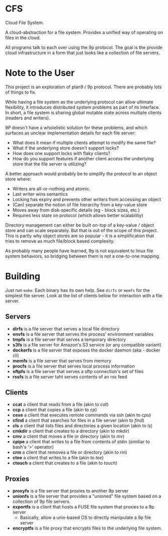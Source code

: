 # CFS

Cloud File System.

A cloud-abstraction for a file system. Provides a unified way of operating on
files in the cloud.

All programs talk to each over using the 9p protocol. The goal is the provide
cloud infrastructure in a form that just looks like a collection of file
servers.

# Note to the User

This project is an exploration of plan9 / 9p protocol. There are probably lots
of things to fix.

While having a file system as the underlying protocol can allow ultimate
flexibility, it introduces distributed system problems as part of its interface.
In short, a file system is sharing global mutable state across multiple clients
(readers and writers).

9P doesn't have a wholelistic solution for these problems, and which surfaces as
unclear implementation details for each file server:

- What does it mean if multiple clients attempt to modify the same file?
- What if the underlying store doesn't support locks?
- How does one support locks with flaky clients?
- How do you support features if another client access the underlying store that
  the file server is utilizing?

A better approach would probably be to simplify the protocol to an object store
where:

- Writers are all-or-nothing and atomic.
- Last writer wins semantics
- Locking has expiry and prevents other writers from accessing an object
- (Can) separate the notion of file hierarchy from a key-value store
- Moves away from disk-specific details (eg - block sizes, etc.)
- Requires less state on protocol (which allows better scalability)

Directory management can either be built on-top of a key-value / object store
and can scale separately. But that is out of the scope of this project. This is
partly why object stores are so popular - it is a simplification that tries to
remove as much file/block based complexity.

As probably many people have learned, 9p is not equivalent to linux file system
behaviors, so bridging between them is not a one-to-one mapping.

# Building

Just run `make`. Each binary has its own help. See `dirfs` or `memfs` for the
simplest file server. Look at the list of clients below for interaction with a
file server.

## Servers

- **dirfs** is a file server that serves a local file directory
- **envfs** is a file server that serves the process' environment variables
- **tmpfs** is a file server that serves a temporary directory
- **s3fs** is a file server for Amazon's S3 service (or any compatible variant)
- **dockerfs** is a file server that exposes the docker daemon (aka - docker
  cli)
- **memfs** is a file server that serves from memory
- **procfs** is a file server that serves local process information
- **sftpfs** is a file server that serves a sftp connection's set of files
- **rssfs** is a file server taht serves contents of an rss feed

## Clients

- **ccat** a client that reads from a file (akin to _cat_)
- **ccp** a client that copies a file (akin to _cp_)
- **cexe** a client that executes remote commands via ssh (akin to _cpu_)
- **cfind** a client that searches for files in a file server (akin to _find_)
- **cls** a client that lists files and directories a given location (akin to
  _ls_)
- **cmkdir** a client that creates to a directory (akin to _mkdir_)
- **cmv** a client that moves a file or directory (akin to _mv_)
- **cpipe** a client that writes to a file from contents of stdin (similiar to
  bash's '>' operator)
- **crm** a client that removes a file or directory (akin to _rm_)
- **ctee** a client that writes to a file (akin to _tee_)
- **ctouch** a client that creates to a file (akin to _touch_)

## Proxies

- **proxyfs** is a file server that proxies to another 9p server
- **unionfs** is a file server that provides a "unioned" file system based on a
  collection of 9p file servers.
- **exportfs** is a client that hosts a FUSE file system that proxies to a 9p
  server
  - Basically, allow a unix-based OS to directly manipulate a 9p file server
- **encryptfs** is a file proxy that encrypts files to the underlying file
  system.
